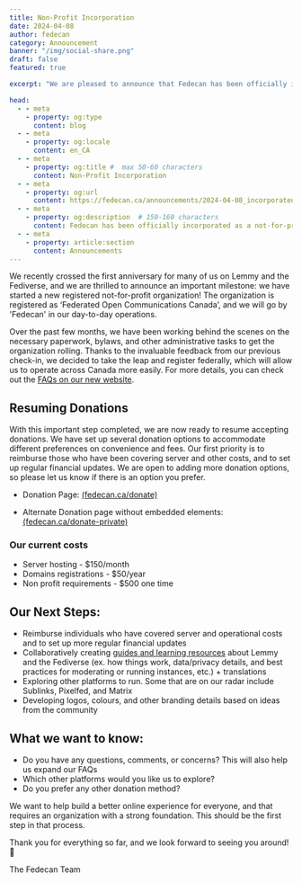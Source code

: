 ```yaml
---
title: Non-Profit Incorporation
date: 2024-04-08
author: fedecan
category: Announcement
banner: "/img/social-share.png"
draft: false
featured: true

excerpt: "We are pleased to announce that Fedecan has been officially incorporated as a not-for-profit organization!"

head:
  - - meta
    - property: og:type
      content: blog
  - - meta
    - property: og:locale
      content: en_CA
  - - meta
    - property: og:title #  max 50-60 characters
      content: Non-Profit Incorporation
  - - meta
    - property: og:url
      content: https://fedecan.ca/announcements/2024-04-08_incorporated
  - - meta
    - property: og:description  # 150-160 characters
      content: Fedecan has been officially incorporated as a not-for-profit organization!
  - - meta
    - property: article:section
      content: Announcements
---
```


<BlogPostHeader 
  returnLink="/announcements"
  returnText="Back to Announcements"
/>

We recently crossed the first anniversary for many of us on Lemmy and the Fediverse, and we are thrilled to announce an important milestone: we have started a new registered not-for-profit organization! The organization is registered as ‘Federated Open Communications Canada’, and we will go by 'Fedecan' in our day-to-day operations.

Over the past few months, we have been working behind the scenes on the necessary paperwork, bylaws, and other administrative tasks to get the organization rolling. Thanks to the invaluable feedback from our previous check-in, we decided to take the leap and register federally, which will allow us to operate across Canada more easily. For more details, you can check out the [FAQs on our new website](https://fedecan.ca/guide/fedecan/faq).

## Resuming Donations

With this important step completed, we are now ready to resume accepting donations. We have set up several donation options to accommodate different preferences on convenience and fees. Our first priority is to reimburse those who have been covering server and other costs, and to set up regular financial updates. We are open to adding more donation options, so please let us know if there is an option you prefer.

- Donation Page: [(fedecan.ca/donate)](https://fedecan.ca/donate)

- Alternate Donation page without embedded elements: [(fedecan.ca/donate-private)](https://fedecan.ca/donate-private)

### Our current costs

- Server hosting - $150/month
- Domains registrations - $50/year
- Non profit requirements - $500 one time

## Our Next Steps:

- Reimburse individuals who have covered server and operational costs and to set up more regular financial updates
- Collaboratively creating [guides and learning resources](https://fedecan.ca/guide/get-started) about Lemmy and the Fediverse (ex. how things work, data/privacy details, and best practices for moderating or running instances, etc.) + translations
- Exploring other platforms to run. Some that are on our radar include Sublinks, Pixelfed, and Matrix
- Developing logos, colours, and other branding details based on ideas from the community

## What we want to know:

- Do you have any questions, comments, or concerns? This will also help us expand our FAQs
- Which other platforms would you like us to explore?
- Do you prefer any other donation method?

We want to help build a better online experience for everyone, and that requires an organization with a strong foundation. This should be the first step in that process.

Thank you for everything so far, and we look forward to seeing you around! 🥳

The Fedecan Team